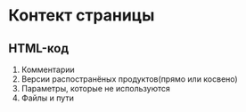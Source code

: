 # Контект страницы

## HTML-код

1. Комментарии
2. Версии распостранёных продуктов(прямо или косвено)
3. Параметры, которые не используются
4. Файлы и пути

